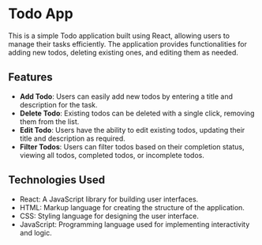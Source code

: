 
# Todo App

This is a simple Todo application built using React, allowing users to manage their tasks efficiently. The application provides functionalities for adding new todos, deleting existing ones, and editing them as needed.

## Features

- **Add Todo**: Users can easily add new todos by entering a title and description for the task.
- **Delete Todo**: Existing todos can be deleted with a single click, removing them from the list.
- **Edit Todo**: Users have the ability to edit existing todos, updating their title and description as required.
- **Filter Todos**: Users can filter todos based on their completion status, viewing all todos, completed todos, or incomplete todos.

## Technologies Used

- React: A JavaScript library for building user interfaces.
- HTML: Markup language for creating the structure of the application.
- CSS: Styling language for designing the user interface.
- JavaScript: Programming language used for implementing interactivity and logic.
